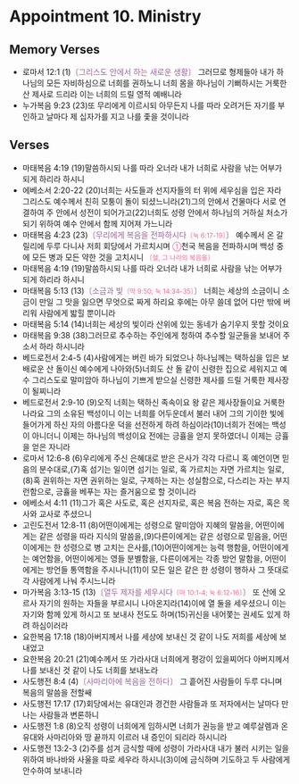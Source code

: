 #  Appointment 10. Ministry

## Memory Verses
- 로마서 12:1 (1)<FONT COLOR="#996699">〔그리스도 안에서 하는 새로운 생활〕</FONT> 그러므로 형제들아 내가 하나님의 모든 자비하심으로 너희를 권하노니 너희 몸을 하나님이 기뻐하시는 거룩한 산 제사로 드리라 이는 너희의 드릴 영적 예배니라
- 누가복음 9:23 (23)또 무리에게 이르시되 아무든지 나를 따라 오려거든 자기를 부인하고 날마다 제 십자가를 지고 나를 좇을 것이니라

## Verses
- 마태복음 4:19 (19)말씀하시되 나를 따라 오너라 내가 너희로 사람을 낚는 어부가 되게 하리라 하시니
- 에베소서 2:20-22 (20)너희는 사도들과 선지자들의 터 위에 세우심을 입은 자라 그리스도 예수께서 친히 모퉁이 돌이 되셨느니라(21)그의 안에서 건물마다 서로 연결하여 주 안에서 성전이 되어가고(22)너희도 성령 안에서 하나님의 거하실 처소가 되기 위하여 예수 안에서 함께 지어져 가느니라
- 마태복음 4:23 (23)<FONT COLOR="#996699">〔무리에게 복음을 전파하시다<SMALL><FONT COLOR="#FF6095">〔눅 6:17-19〕</FONT></SMALL>〕</FONT> 예수께서 온 갈릴리에 두루 다니사 저희 회당에서 가르치시며 <SMALL><FONT COLOR="#FF6095">①</FONT></SMALL>천국 복음을 전파하시며 백성 중에 모든 병과 모든 약한 것을 고치시니 <SMALL><FONT COLOR="#FF6095">〔헬, 그 나라의 복음을〕</FONT></SMALL>
- 마태복음 4:19 (19)말씀하시되 나를 따라 오너라 내가 너희로 사람을 낚는 어부가 되게 하리라 하시니
- 마태복음 5:13 (13)<FONT COLOR="#996699">〔소금과 빛<SMALL><FONT COLOR="#FF6095">〔막 9:50; 눅 14:34-35〕</FONT></SMALL>〕</FONT> 너희는 세상의 소금이니 소금이 만일 그 맛을 잃으면 무엇으로 짜게 하리요 후에는 아무 쓸데 없어 다만 밖에 버리워 사람에게 밟힐 뿐이니라
- 마태복음 5:14 (14)너희는 세상의 빛이라 산위에 있는 동네가 숨기우지 못할 것이요
- 마태복음 9:38 (38)그러므로 추수하는 주인에게 청하여 추수할 일군들을 보내어 주소서 하라 하시니라
- 베드로전서 2:4-5 (4)사람에게는 버린 바가 되었으나 하나님께는 택하심을 입은 보배로운 산 돌이신 예수에게 나아와(5)너희도 산 돌 같이 신령한 집으로 세워지고 예수 그리스도로 말미암아 하나님이 기쁘게 받으실 신령한 제사를 드릴 거룩한 제사장이 될찌니라
- 베드로전서 2:9-10 (9)오직 너희는 택하신 족속이요 왕 같은 제사장들이요 거룩한 나라요 그의 소유된 백성이니 이는 너희를 어두운데서 불러 내어 그의 기이한 빛에 들어가게 하신 자의 아름다운 덕을 선전하게 하려 하심이라(10)너희가 전에는 백성이 아니더니 이제는 하나님의 백성이요 전에는 긍휼을 얻지 못하였더니 이제는 긍휼을 얻은 자니라
- 로마서 12:6-8 (6)우리에게 주신 은혜대로 받은 은사가 각각 다르니 혹 예언이면 믿음의 분수대로,(7)혹 섬기는 일이면 섬기는 일로, 혹 가르치는 자면 가르치는 일로,(8)혹 권위하는 자면 권위하는 일로, 구제하는 자는 성실함으로, 다스리는 자는 부지런함으로, 긍휼을 베푸는 자는 즐거움으로 할 것이니라
- 에베소서 4:11 (11)그가 혹은 사도로, 혹은 선지자로, 혹은 복음 전하는 자로, 혹은 목사와 교사로 주셨으니
- 고린도전서 12:8-11 (8)어떤이에게는 성령으로 말미암아 지혜의 말씀을, 어떤이에게는 같은 성령을 따라 지식의 말씀을,(9)다른이에게는 같은 성령으로 믿음을, 어떤이에게는 한 성령으로 병 고치는 은사를,(10)어떤이에게는 능력 행함을, 어떤이에게는 예언함을, 어떤이에게는 영들 분별함을, 다른이에게는 각종 방언 말함을, 어떤이에게는 방언들 통역함을 주시나니(11)이 모든 일은 같은 한 성령이 행하사 그 뜻대로 각 사람에게 나눠 주시느니라
- 마가복음 3:13-15 (13)<FONT COLOR="#996699">〔열두 제자를 세우시다<SMALL><FONT COLOR="#FF6095">〔마 10:1-4; 눅 6:12-16〕</FONT></SMALL>〕</FONT> 또 산에 오르사 자기의 원하는 자들을 부르시니 나아온지라(14)이에 열 둘을 세우셨으니 이는 자기와 함께 있게 하시고 또 보내사 전도도 하며(15)귀신을 내어쫓는 권세도 있게 하려 하심이러라
- 요한복음 17:18 (18)아버지께서 나를 세상에 보내신 것 같이 나도 저희를 세상에 보내었고
- 요한복음 20:21 (21)예수께서 또 가라사대 너희에게 평강이 있을찌어다 아버지께서 나를 보내신 것 같이 나도 너희를 보내노라
- 사도행전 8:4 (4)<FONT COLOR="#996699">〔사마리아에 복음을 전하다〕</FONT> 그 흩어진 사람들이 두루 다니며 복음의 말씀을 전할쌔
- 사도행전 17:17 (17)회당에서는 유대인과 경건한 사람들과 또 저자에서는 날마다 만나는 사람들과 변론하니
- 사도행전 1:8 (8)오직 성령이 너희에게 임하시면 너희가 권능을 받고 예루살렘과 온 유대와 사마리아와 땅 끝까지 이르러 내 증인이 되리라 하시니라
- 사도행전 13:2-3 (2)주를 섬겨 금식할 때에 성령이 가라사대 내가 불러 시키는 일을 위하여 바나바와 사울을 따로 세우라 하시니(3)이에 금식하며 기도하고 두 사람에게 안수하여 보내니라
